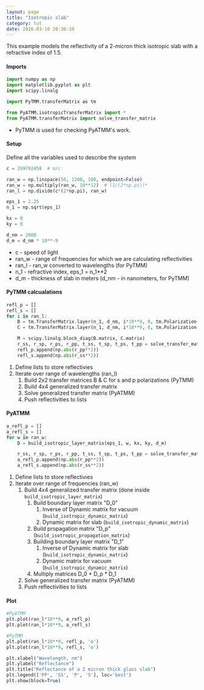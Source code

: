 ```yaml
---
layout: page
title: "Isotropic slab"
category: tut
date: 2016-03-10 20:36:10
---
```

This example models the reflectivity of a 2-micron thick isotropic slab with a refractive index of 1.5.

#### Imports

```python
import numpy as np
import matplotlib.pyplot as plt
import scipy.linalg

import PyTMM.transferMatrix as tm

from PyATMM.isotropicTransferMatrix import *
from PyATMM.transferMatrix import solve_transfer_matrix
```
* PyTMM is used for checking PyATMM's work.

#### Setup
Define all the variables used to describe the system

```python
c = 299792458  # m/c

ran_w = np.linspace(50, 1200, 100, endpoint=False)
ran_w = np.multiply(ran_w, 10**12)  # (1/(2*np.pi))*
ran_l = np.divide(c*(2*np.pi), ran_w)

eps_1 = 2.25
n_1 = np.sqrt(eps_1)

kx = 0
ky = 0

d_nm = 2000
d_m = d_nm * 10**-9
```
* c - speed of light
* ran_w - range of frequencies for which we are calculating reflectivities
* ran_l - ran_w converted to wavelengths (for PyTMM)
* n_1 - refractive index, eps_1 = n_1**2
* d_m - thickness of slab in meters (d_nm - in nanometers, for PyTMM)

#### PyTMM calcualations

```python
refl_p = []
refl_s = []
for i in ran_l:
    B = tm.TransferMatrix.layer(n_1, d_nm, i*10**9, 0, tm.Polarization.s)
    C = tm.TransferMatrix.layer(n_1, d_nm, i*10**9, 0, tm.Polarization.p)

    M = scipy.linalg.block_diag(B.matrix, C.matrix)
    r_ss, r_sp, r_ps, r_pp, t_ss, t_sp, t_ps, t_pp = solve_transfer_matrix(M)
    refl_p.append(np.abs(r_pp**2))
    refl_s.append(np.abs(r_ss**2))
```

1. Define lists to store reflectivies
2. Iterate over range of wavelengths (ran_l)
    1. Build 2x2 transfer matrices B & C for s and p polarizations (PyTMM)
    2. Build 4x4 generalized transfer matrix
    3. Solve generalized transfer matrix (PyATMM)
    4. Push reflectivities to lists

#### PyATMM

```python
a_refl_p = []
a_refl_s = []
for w in ran_w:
    D = build_isotropic_layer_matrix(eps_1, w, kx, ky, d_m)

    r_ss, r_sp, r_ps, r_pp, t_ss, t_sp, t_ps, t_pp = solve_transfer_matrix(D)
    a_refl_p.append(np.abs(r_pp**2))
    a_refl_s.append(np.abs(r_ss**2))
```

1. Define lists to store reflectivies
2. Iterate over range of frequencies (ran_w)
    1. Build 4x4 generalized transfer matrix (done inside ```build_isotropic_layer_matrix```)
        1. Build boundary layer matrix "D_0"
            1. Inverse of Dynamic matrix for vacuum (```build_isotropic_dynamic_matrix```)
            2. Dynamic matrix for slab (```build_isotropic_dynamic_matrix```)
        2. Build propagation matrix  "D_p" (```build_isotropic_propagation_matrix```)
        3. Building boundary layer matrix  "D_1"
            1. Inverse of Dynamic matrix for slab (```build_isotropic_dynamic_matrix```)
            2. Dynamic matrix for vacuum (```build_isotropic_dynamic_matrix```)
        4. Multiply matrices D_0 * D_p * D_1
    3. Solve generalized transfer matrix (PyATMM)
    4. Push reflectivities to lists

#### Plot
```python
#PyATMM
plt.plot(ran_l*10**9, a_refl_p)
plt.plot(ran_l*10**9, a_refl_s)

#PyTMM
plt.plot(ran_l*10**9, refl_p, 'o')
plt.plot(ran_l*10**9, refl_s, 'o')

plt.xlabel("Wavelength, nm")
plt.ylabel("Reflectance")
plt.title("Reflectance of a 2 micron thick glass slab")
plt.legend(['PP', 'SS', 'P', 'S'], loc='best')
plt.show(block=True)
```
